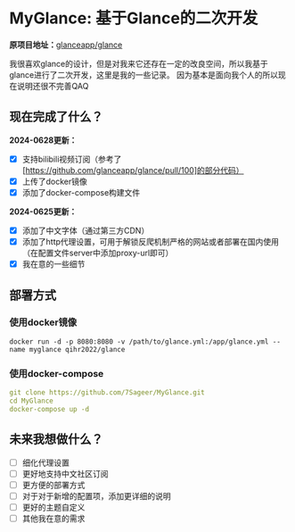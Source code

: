 # MyGlance: 基于Glance的二次开发

**原项目地址：**[glanceapp/glance](https://github.com/glanceapp/glance)

我很喜欢glance的设计，但是对我来它还存在一定的改良空间，所以我基于glance进行了二次开发，这里是我的一些记录。
因为基本是面向我个人的所以现在说明还很不完善QAQ

## 现在完成了什么？

**2024-0628更新：**

- [x] 支持bilibili视频订阅（参考了[https://github.com/glanceapp/glance/pull/100]的部分代码）
- [x] 上传了docker镜像
- [x] 添加了docker-compose构建文件

**2024-0625更新：**

- [x] 添加了中文字体（通过第三方CDN）
- [x] 添加了http代理设置，可用于解锁反爬机制严格的网站或者部署在国内使用（在配置文件server中添加proxy-url即可）
- [x] 我在意的一些细节

## 部署方式

### 使用docker镜像

```shell
docker run -d -p 8080:8080 -v /path/to/glance.yml:/app/glance.yml --name myglance qihr2022/glance
```

### 使用docker-compose

```yaml
git clone https://github.com/7Sageer/MyGlance.git
cd MyGlance
docker-compose up -d
```

## 未来我想做什么？

- [ ] 细化代理设置
- [ ] 更好地支持中文社区订阅
- [ ] 更方便的部署方式
- [ ] 对于对于新增的配置项，添加更详细的说明
- [ ] 更好的主题自定义
- [ ] 其他我在意的需求